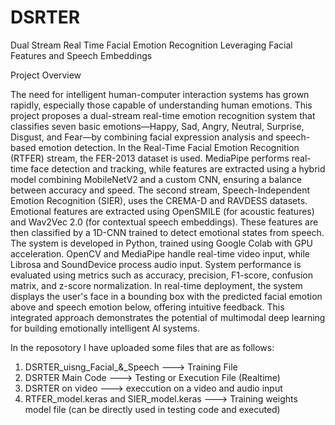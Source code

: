 # DSRTER
Dual Stream Real Time Facial Emotion Recognition Leveraging Facial Features and Speech Embeddings 

Project Overview

The need for intelligent human-computer interaction systems has grown rapidly, especially those capable of understanding human emotions. This project proposes a dual-stream real-time emotion recognition system that classifies seven basic emotions—Happy, Sad, Angry, Neutral, Surprise, Disgust, and Fear—by combining facial expression analysis and speech-based emotion detection.
In the Real-Time Facial Emotion Recognition (RTFER) stream, the FER-2013 dataset is used. MediaPipe performs real-time face detection and tracking, while features are extracted using a hybrid model combining MobileNetV2 and a custom CNN, ensuring a balance between accuracy and speed.
The second stream, Speech-Independent Emotion Recognition (SIER), uses the CREMA-D and RAVDESS datasets. Emotional features are extracted using OpenSMILE (for acoustic features) and Wav2Vec 2.0 (for contextual speech embeddings). These features are then classified by a 1D-CNN trained to detect emotional states from speech.
The system is developed in Python, trained using Google Colab with GPU acceleration. OpenCV and MediaPipe handle real-time video input, while Librosa and SoundDevice process audio input. System performance is evaluated using metrics such as accuracy, precision, F1-score, confusion matrix, and z-score normalization.
In real-time deployment, the system displays the user's face in a bounding box with the predicted facial emotion above and speech emotion below, offering intuitive feedback. This integrated approach demonstrates the potential of multimodal deep learning for building emotionally intelligent AI systems.



In the reposotory I have uploaded some files that are as follows:
1) DSRTER_uisng_Facial_&_Speech  --->  Training File
2) DSRTER Main Code ---> Testing or Execution File (Realtime)
3) DSRTER on video ---> execcution on a video and audio input
4) RTFER_model.keras and SIER_model.keras ---> Training weights model file (can be directly used in testing code and executed)
